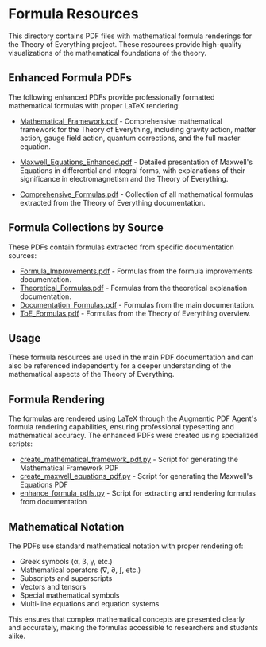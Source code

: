 # Formula Resources

This directory contains PDF files with mathematical formula renderings for the Theory of Everything project. These resources provide high-quality visualizations of the mathematical foundations of the theory.

## Enhanced Formula PDFs

The following enhanced PDFs provide professionally formatted mathematical formulas with proper LaTeX rendering:

- [Mathematical_Framework.pdf](Mathematical_Framework.pdf) - Comprehensive mathematical framework for the Theory of Everything, including gravity action, matter action, gauge field action, quantum corrections, and the full master equation.

- [Maxwell_Equations_Enhanced.pdf](Maxwell_Equations_Enhanced.pdf) - Detailed presentation of Maxwell's Equations in differential and integral forms, with explanations of their significance in electromagnetism and the Theory of Everything.

- [Comprehensive_Formulas.pdf](Comprehensive_Formulas.pdf) - Collection of all mathematical formulas extracted from the Theory of Everything documentation.

## Formula Collections by Source

These PDFs contain formulas extracted from specific documentation sources:

- [Formula_Improvements.pdf](Formula_Improvements.pdf) - Formulas from the formula improvements documentation.
- [Theoretical_Formulas.pdf](Theoretical_Formulas.pdf) - Formulas from the theoretical explanation documentation.
- [Documentation_Formulas.pdf](Documentation_Formulas.pdf) - Formulas from the main documentation.
- [ToE_Formulas.pdf](ToE_Formulas.pdf) - Formulas from the Theory of Everything overview.

## Usage

These formula resources are used in the main PDF documentation and can also be referenced independently for a deeper understanding of the mathematical aspects of the Theory of Everything.

## Formula Rendering

The formulas are rendered using LaTeX through the Augmentic PDF Agent's formula rendering capabilities, ensuring professional typesetting and mathematical accuracy. The enhanced PDFs were created using specialized scripts:

- [create_mathematical_framework_pdf.py](/theoryofeverything/create_mathematical_framework_pdf.py) - Script for generating the Mathematical Framework PDF
- [create_maxwell_equations_pdf.py](/theoryofeverything/create_maxwell_equations_pdf.py) - Script for generating the Maxwell's Equations PDF
- [enhance_formula_pdfs.py](/theoryofeverything/enhance_formula_pdfs.py) - Script for extracting and rendering formulas from documentation

## Mathematical Notation

The PDFs use standard mathematical notation with proper rendering of:

- Greek symbols (α, β, γ, etc.)
- Mathematical operators (∇, ∂, ∫, etc.)
- Subscripts and superscripts
- Vectors and tensors
- Special mathematical symbols
- Multi-line equations and equation systems

This ensures that complex mathematical concepts are presented clearly and accurately, making the formulas accessible to researchers and students alike.
